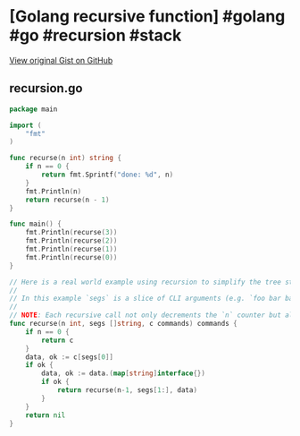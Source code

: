 # [Golang recursive function] #golang #go #recursion #stack

[View original Gist on GitHub](https://gist.github.com/Integralist/deb63f56bb6178493b0b378d89030cb9)

## recursion.go

```go
package main

import (
	"fmt"
)

func recurse(n int) string {
	if n == 0 {
		return fmt.Sprintf("done: %d", n)
	}
	fmt.Println(n)
	return recurse(n - 1)
}

func main() {
	fmt.Println(recurse(3))
	fmt.Println(recurse(2))
	fmt.Println(recurse(1))
	fmt.Println(recurse(0))
}

// Here is a real world example using recursion to simplify the tree style traversal of a complex map.
//
// In this example `segs` is a slice of CLI arguments (e.g. `foo bar baz`) and we have a nested map data structure that's built around these arguments. We want to get to the nested map assigned to `baz`.
//
// NOTE: Each recursive call not only decrements the `n` counter but also removes the previous CLI arg so `segs` becomes shorter on each iteration.
func recurse(n int, segs []string, c commands) commands {
	if n == 0 {
		return c
	}
	data, ok := c[segs[0]]
	if ok {
		data, ok := data.(map[string]interface{})
		if ok {
			return recurse(n-1, segs[1:], data)
		}
	}
	return nil
}
```


